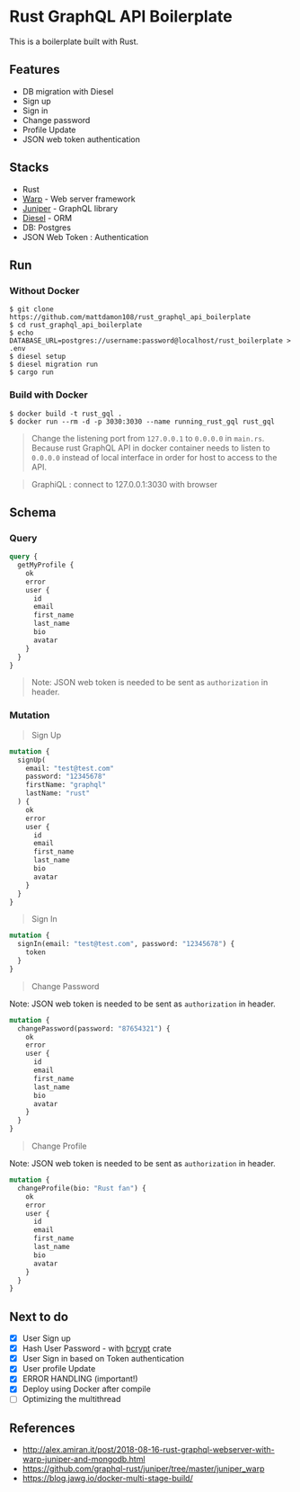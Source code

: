 # Rust GraphQL API Boilerplate

This is a boilerplate built with Rust.

## Features

- DB migration with Diesel
- Sign up
- Sign in
- Change password
- Profile Update
- JSON web token authentication

## Stacks

- Rust
- [Warp](https://github.com/seanmonstar/warp) - Web server framework
- [Juniper](https://github.com/graphql-rust/juniper) - GraphQL library
- [Diesel](https://github.com/diesel-rs/diesel) - ORM
- DB: Postgres
- JSON Web Token : Authentication

## Run

### Without Docker

```shell
$ git clone https://github.com/mattdamon108/rust_graphql_api_boilerplate
$ cd rust_graphql_api_boilerplate
$ echo DATABASE_URL=postgres://username:password@localhost/rust_boilerplate > .env
$ diesel setup
$ diesel migration run
$ cargo run
```

### Build with Docker

```shell
$ docker build -t rust_gql .
$ docker run --rm -d -p 3030:3030 --name running_rust_gql rust_gql
```

> Change the listening port from `127.0.0.1` to `0.0.0.0` in `main.rs`. Because rust GraphQL API in docker container needs to listen to `0.0.0.0` instead of local interface in order for host to access to the API.

> GraphiQL : connect to 127.0.0.1:3030 with browser

## Schema

### Query

```graphql
query {
  getMyProfile {
    ok
    error
    user {
      id
      email
      first_name
      last_name
      bio
      avatar
    }
  }
}
```

> Note: JSON web token is needed to be sent as `authorization` in header.

### Mutation

> Sign Up

```graphql
mutation {
  signUp(
    email: "test@test.com"
    password: "12345678"
    firstName: "graphql"
    lastName: "rust"
  ) {
    ok
    error
    user {
      id
      email
      first_name
      last_name
      bio
      avatar
    }
  }
}
```

> Sign In

```graphql
mutation {
  signIn(email: "test@test.com", password: "12345678") {
    token
  }
}
```

> Change Password

Note: JSON web token is needed to be sent as `authorization` in header.

```graphql
mutation {
  changePassword(password: "87654321") {
    ok
    error
    user {
      id
      email
      first_name
      last_name
      bio
      avatar
    }
  }
}
```

> Change Profile

Note: JSON web token is needed to be sent as `authorization` in header.

```graphql
mutation {
  changeProfile(bio: "Rust fan") {
    ok
    error
    user {
      id
      email
      first_name
      last_name
      bio
      avatar
    }
  }
}
```

## Next to do

- [x] User Sign up
- [x] Hash User Password - with [bcrypt](https://github.com/Keats/rust-bcrypt) crate
- [x] User Sign in based on Token authentication
- [x] User profile Update
- [x] ERROR HANDLING (important!)
- [x] Deploy using Docker after compile
- [ ] Optimizing the multithread

## References

- http://alex.amiran.it/post/2018-08-16-rust-graphql-webserver-with-warp-juniper-and-mongodb.html
- https://github.com/graphql-rust/juniper/tree/master/juniper_warp
- https://blog.jawg.io/docker-multi-stage-build/
